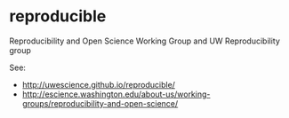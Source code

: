 reproducible
============

Reproducibility and Open Science Working Group and UW Reproducibility group 

See:

 - http://uwescience.github.io/reproducible/
 - http://escience.washington.edu/about-us/working-groups/reproducibility-and-open-science/
